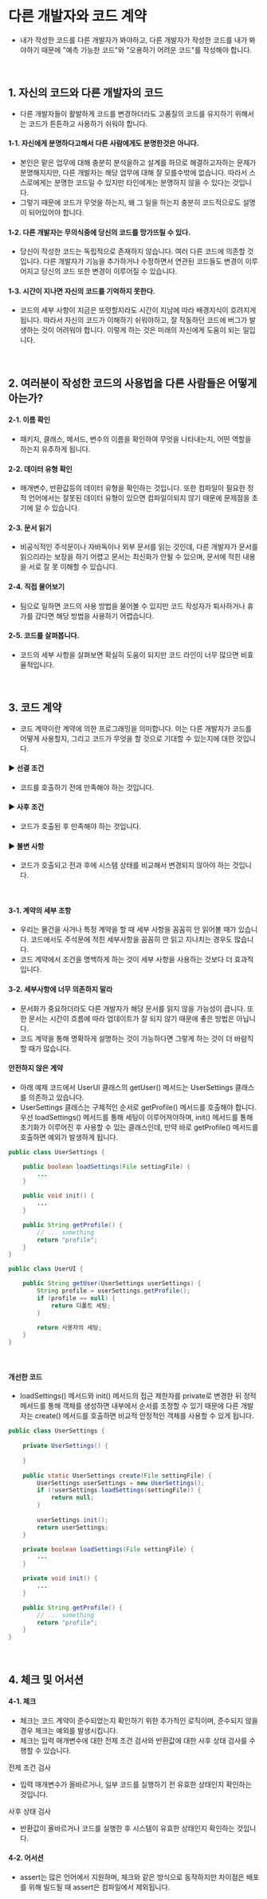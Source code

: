# 다른 개발자와 코드 계약

- 내가 작성한 코드를 다른 개발자가 봐야하고, 다른 개발자가 작성한 코드를 내가 봐야하기 때문에 "예측 가능한 코드"와 "오용하기 어려운 코드"를 작성해야 합니다.

<br>

## 1. 자신의 코드와 다른 개발자의 코드

- 다른 개발자들이 활발하게 코드를 변경하더라도 고품질의 코드를 유지하기 위해서는 코드가 튼튼하고 사용하기 쉬워야 합니다.

#### 1-1. 자신에게 분명하다고해서 다른 사람에게도 분명한것은 아니다.

- 본인은 맡은 업무에 대해 충분히 분석을하고 설계를 하므로 해결하고자하는 문제가 분명해지지만, 다른 개발자는 해당 업무에 대해 잘 모를수밖에 없습니다. 따라서 스스로에게는 분명한 코드일 수 있지만 타인에게는 분명하지 않을 수 있다는 것입니다.
- 그렇기 때문에 코드가 무엇을 하는지, 왜 그 일을 하는지 충분히 코드적으로도 설명이 되어있어야 합니다.

#### 1-2. 다른 개발자는 무의식중에 당신의 코드를 망가뜨릴 수 있다.

- 당신이 작성한 코드는 독립적으로 존재하지 않습니다. 여러 다른 코드에 의존할 것입니다. 다른 개발자가 기능을 추가하거나 수정하면서 연관된 코드들도 변경이 이루어지고 당신의 코드 또한 변경이 이루어질 수 있습니다.

#### 1-3. 시간이 지나면 자신의 코드를 기억하지 못한다.

- 코드의 세부 사항이 지금은 또렷할지라도 시간이 지남에 따라 배경지식이 흐려지게 됩니다. 따라서 자신의 코드가 이해하기 쉬워야하고, 잘 작동하던 코드에 버그가 발생하는 것이 어려워야 합니다. 이렇게 하는 것은 미래의 자신에게 도움이 되는 일입니다.

<br>

## 2. 여러분이 작성한 코드의 사용법을 다른 사람들은 어떻게 아는가?

#### 2-1. 이름 확인

- 패키지, 클래스, 메서드, 변수의 이름을 확인하여 무엇을 나타내는지, 어떤 역할을 하는지 유추하게 됩니다.

#### 2-2. 데이터 유형 확인

- 매개변수, 반환값등의 데이터 유형을 확인하는 것입니다. 또한 컴파일이 필요한 정적 언어에서는 잘못된 데이터 유형이 있으면 컴파일이되지 않기 때문에 문제점을 초기에 알 수 있습니다.

#### 2-3. 문서 읽기

- 비공식적인 주석문이나 자바독이나 외부 문서를 읽는 것인데, 다른 개발자가 문서를 읽으리라는 보장을 하기 어렵고 문서는 최신화가 안될 수 있으며, 문서에 적힌 내용을 서로 잘 못 이해할 수 있습니다.

#### 2-4. 직접 물어보기

- 팀으로 일하면 코드의 사용 방법을 물어볼 수 있지만 코드 작성자가 퇴사하거나 휴가를 갔다면 해당 방법을 사용하기 어렵습니다.

#### 2-5. 코드를 살펴봅니다.

- 코드의 세부 사항을 살펴보면 확실히 도움이 되지만 코드 라인이 너무 많으면 비효율적입니다. 

<br>

## 3. 코드 계약

- 코드 계약이란 계약에 의한 프로그래밍을 의미합니다. 이는 다른 개발자가 코드를 어떻게 사용할지, 그리고 코드가 무엇을 할 것으로 기대할 수 있는지에 대한 것입니다.

#### ▶︎ 선결 조건

- 코드를 호출하기 전에 만족해야 하는 것입니다.

#### ▶︎ 사후 조건

- 코드가 호출된 후 만족해야 하는 것입니다.

#### ▶︎ 불변 사항

- 코드가 호출되고 전과 후에 시스템 상태를 비교해서 변경되지 않아야 하는 것입니다.

<br>

#### 3-1. 계약의 세부 조항

- 우리는 물건을 사거나 특정 계약을 할 때 세부 사항을 꼼꼼히 안 읽어볼 때가 있습니다. 코드에서도 주석문에 적힌 세부사항을 꼼꼼히 안 읽고 지나치는 경우도 많습니다.
- 코드 계약에서 조건을 명백하게 하는 것이 세부 사항을 사용하는 것보다 더 효과적입니다.

#### 3-2. 세부사항에 너무 의존하지 말라

- 문서화가 중요하더라도 다른 개발자가 해당 문서를 읽지 않을 가능성이 큽니다. 또한 문서는 시간이 흐름에 따라 업데이트가 잘 되지 않기 때문에 좋은 방법은 아닙니다.
- 코드 계약을 통해 명확하게 설명하는 것이 가능하다면 그렇게 하는 것이 더 바람직할 때가 많습니다.

#### 안전하지 않은 계약

- 아래 예제 코드에서 UserUI 클래스의 getUser() 메서드는 UserSettings 클래스를 의존하고 있습니다.
- UserSettings 클래스는 구체적인 순서로 getProfile() 메서드를 호출해야 합니다. 우선 loadSettings() 메서드를 통해 세팅이 이루어져야하며, init() 메서드를 통해 초기화가 이루어진 후 사용할 수 있는 클래스인데, 만약 바로 getProfile() 메서드를 호출하면 예외가 발생하게 됩니다.

```java
public class UserSettings {

    public boolean loadSettings(File settingFile) {
        ...
    }

    public void init() {
        ...
    }

    public String getProfile() {
        // ... something 
        return "profile";
    }
}

public class UserUI {

    public String getUser(UserSettings userSettings) {
        String profile = userSettings.getProfile();
        if (profile == null) {
            return 디폴트 세팅;
        }

        return 사용자의 세팅;
    }
}
```

<br>

#### 개선한 코드

- loadSettings() 메서드와 init() 메서드의 접근 제한자를 private로 변경한 뒤 정적 메서드를 통해 객체를 생성하면 내부에서 순서를 조정할 수 있기 때문에 다른 개발자는 create() 메서드를 호출하면 비교적 안정적인 객체를 사용할 수 있게 됩니다.

```java
public class UserSettings {
    
    private UserSettings() {
        
    }
    
    public static UserSettings create(File settingFile) {
        UserSettings userSettings = new UserSettings();
        if (!userSettings.loadSettings(settingFile)) {
            return null;
        }
        
        userSettings.init();
        return userSettings;
    }

    private boolean loadSettings(File settingFile) {
        ...
    }

    private void init() {
        ...
    }

    public String getProfile() {
        // ... something
        return "profile";
    }
}
```

<br>

## 4. 체크 및 어서션

#### 4-1. 체크

- 체크는 코드 계약이 준수되었는지 확인하기 위한 추가적인 로직이며, 준수되지 않을 경우 체크는 예외를 발생시킵니다.
- 체크는 입력 매개변수에 대한 전제 조건 검사와 반환값에 대한 사후 상태 검사를 수행할 수 있습니다.

전제 조건 검사

- 입력 매개변수가 올바르거나, 일부 코드를 실행하기 전 유효한 상태인지 확인하는 것입니다.

사후 상태 검사

- 반환값이 올바르거나 코드를 실행한 후 시스템이 유효한 상태인지 확인하는 것입니다.

#### 4-2. 어서션

- assert는 많은 언어에서 지원하며, 체크와 같은 방식으로 동작하지만 차이점은 배포를 위해 빌드될 때 assert은 컴파일에서 제외됩니다. 



